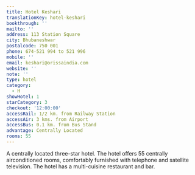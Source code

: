 ```yaml
---
title: Hotel Keshari
translationKey: hotel-keshari
bookthrough: ''
mailto: ''
address: 113 Station Square
city: Bhubaneshwar
postalcode: 750 001
phone: 674-521 994 to 521 996
mobile: ''
email: keshari@orissaindia.com
website: ''
note: ''
type: hotel
category:
  - H
showHotel: 1
starCategory: 3
checkout: '12:00:00'
accessRail: 1/2 km. from Railway Station
accessAir: 3 kms. from Airport
accessBus: 0.1 km. from Bus Stand
advantage: Centrally Located
rooms: 55
---
```

A centrally located three-star hotel. The hotel offers 55 centrally airconditioned rooms, comfortably furnished with telephone and satellite television. The hotel has a multi-cuisine restaurant and bar.